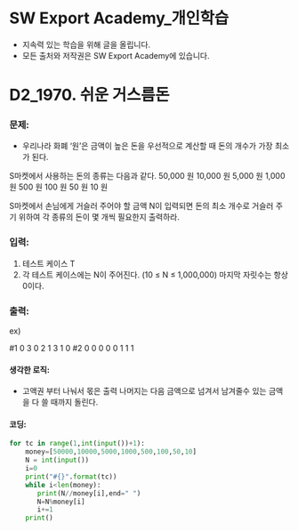 # SW Export Academy_개인학습

- 지속력 있는 학습을 위해 글을 올립니다.
- 모든 출처와 저작권은 SW Export Academy에 있습니다.

[^출처]: https://www.swexpertacademy.com/





# D2_1970. 쉬운 거스름돈

### 문제:

-   우리나라 화폐 ‘원’은 금액이 높은 돈을 우선적으로 계산할 때 돈의 개수가 가장 최소가 된다.

  S마켓에서 사용하는 돈의 종류는 다음과 같다.
  50,000 원
  10,000 원
  5,000 원
  1,000 원
  500 원
  100 원
  50 원
  10 원

  S마켓에서 손님에게 거슬러 주어야 할 금액 N이 입력되면 돈의 최소 개수로 거슬러 주기 위하여 각 종류의 돈이 몇 개씩 필요한지 출력하라.  


### 입력:

1. 테스트 케이스 T
2. 각 테스트 케이스에는 N이 주어진다. (10 ≤ N ≤ 1,000,000) 마지막 자릿수는 항상 0이다.



### 출력:

ex)

#1
0 3 0 2 1 3 1 0
#2
0 0 0 0 0 1 1 1



#### 생각한 로직:

- 고액권 부터 나눠서 몫은 출력 나머지는 다음 금액으로 넘겨서 남겨줄수 있는 금액을 다 쓸 때까지 돌린다.

#### 코딩:

```python
for tc in range(1,int(input())+1):
    money=[50000,10000,5000,1000,500,100,50,10]
    N = int(input())
    i=0
    print("#{}".format(tc))
    while i<len(money):
       print(N//money[i],end=" ")
       N=N%money[i]
       i+=1
    print()
```



